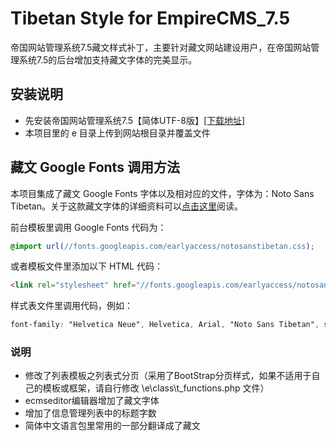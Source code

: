 # Tibetan Style for EmpireCMS_7.5
帝国网站管理系统7.5藏文样式补丁，主要针对藏文网站建设用户，在帝国网站管理系统7.5的后台增加支持藏文字体的完美显示。

## 安装说明
- 先安装帝国网站管理系统7.5【简体UTF-8版】[[下载地址]](http://www.phome.net/download/ "帝国软件下载")
- 本项目里的 e 目录上传到网站根目录并覆盖文件

## 藏文 Google Fonts 调用方法
本项目集成了藏文 Google Fonts 字体以及相对应的文件，字体为：Noto Sans Tibetan。关于这款藏文字体的详细资料可以[点击这里](https://fonts.google.com/earlyaccess#Noto+Sans+Tibetan "Noto Sans Tibetan (Tibetan)")阅读。

前台模板里调用 Google Fonts 代码为：
```css
@import url(//fonts.googleapis.com/earlyaccess/notosanstibetan.css);
```

或者模板文件里添加以下 HTML 代码：
```html
<link rel="stylesheet" href="//fonts.googleapis.com/earlyaccess/notosanstibetan.css">
```

样式表文件里调用代码，例如：
```css
font-family: "Helvetica Neue", Helvetica, Arial, "Noto Sans Tibetan", sans-serif;
```

### 说明
- 修改了列表模板之列表式分页（采用了BootStrap分页样式，如果不适用于自己的模板或框架，请自行修改 \e\class\t_functions.php 文件）
- ecmseditor编辑器增加了藏文字体
- 增加了信息管理列表中的标题字数
- 简体中文语言包里常用的一部分翻译成了藏文